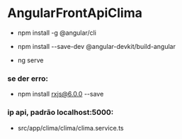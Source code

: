 # AngularFrontApiClima

* npm install -g @angular/cli
* npm install --save-dev @angular-devkit/build-angular

* ng serve

### se der erro:
* npm install rxjs@6.0.0 --save


### ip api, padrão localhost:5000:
* src/app/clima/clima/clima.service.ts